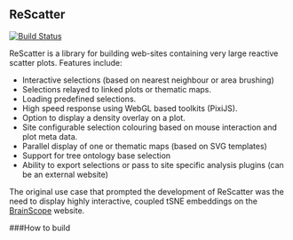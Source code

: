## ReScatter

[![Build Status](https://travis-ci.com/biovault/ReScatter.svg?branch=master)](https://travis-ci.com/biovault/ReScatter)

ReScatter is a library for building web-sites
containing very large reactive scatter plots. Features include:

 *  Interactive selections (based on nearest neighbour or area brushing)
 *  Selections relayed to linked plots or thematic maps.
 *  Loading predefined selections.
 *  High speed response using WebGL based toolkits (PixiJS).
 *  Option to display a density overlay on a plot.
 *  Site configurable selection colouring based on mouse interaction and plot meta data.
 *  Parallel display of one or thematic maps (based on SVG templates)
 *  Support for tree ontology base selection
 *  Ability to export selections or pass to site specific analysis plugins (can be an external website)
 
 The original use case that prompted the development of ReScatter was the need to display
 highly interactive, coupled tSNE embeddings on the [BrainScope](http://brainscope.nl) website. 

###How to build




